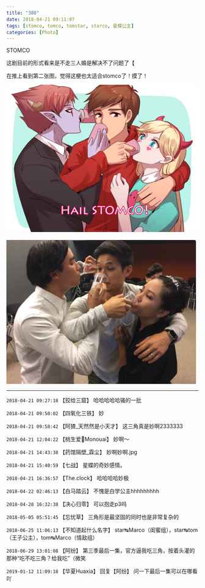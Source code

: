 ```yaml
---
title: "380"
date: 2018-04-21 09:11:07
tags: [stomco, tomco, tomstar, starco, 星蝶公主]
categories: [Photo]
---
```


<p>STOMCO</p> 
<p>这剧目前的形式看来是不走三人婚是解决不了问题了【</p> 
<p>在推上看到第二张图，觉得这梗也太适合stomco了！摸了！</p>

![](https://raw.githubusercontent.com/alicewish/meowchain247/master/img_cVZNdzJtQk9JV2ZKNm1FQkhhWWZaekN4WXYya1hjMkd5dXhHeHBlbTNpUUJjQzNiV3M2Q1lRPT0.jpg)

![](https://raw.githubusercontent.com/alicewish/meowchain247/master/img_cVZNdzJtQk9JV2ZKNm1FQkhhWWZaeENUcGoxZDh4VW5DMmdKY05OMEUxZjlHalM2T2IyVWd3PT0.jpg)

---

`2018-04-21 09:27:18` 【狡给三窟】 哈哈哈哈哈骚的一批

`2018-04-21 09:50:02` 【四氧化三铁】 妙

`2018-04-21 09:58:42` 【阿猹\_天然然是小天才】 这三角真是妙啊2333333

`2018-04-21 12:04:22` 【桃生爱🍑Monouai】 妙啊～

`2018-04-21 14:43:38` 【药馆隔壁\_霖尘】 妙啊妙啊.jpg

`2018-04-21 15:40:59` 【七战】 星蝶的奇妙感情。

`2018-04-21 16:36:57` 【The.clock】 哈哈哈哈妙极

`2018-04-22 02:46:13` 【白马踏云】 不愧是白学公主hhhhhhhhh

`2018-04-28 16:32:38` 【决心归零】 可以抱走p3吗

`2018-05-05 05:51:45` 【忘忧草】 三角形是最坚固的同时也是非常复杂的

`2018-06-25 11:06:13` 【不知道起什么名字】 star↹Marco（闺蜜组），star↹tom（王子公主），tom↹Marco（情敌组）

`2018-06-29 13:01:08` 【阿纷】 第三季最后一集，官方逼我吃三角，按着头灌的那种“吃不吃三角？给我吃”（微笑

`2019-01-12 11:09:18` 【华夏Huaxia】 回复【阿纷】 问一下最后一集可以在哪看吖
